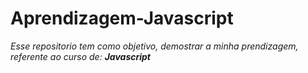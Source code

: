 # Aprendizagem-Javascript
_Esse repositorio tem como objetivo, demostrar a minha prendizagem, referente ao curso de: **Javascript**_
